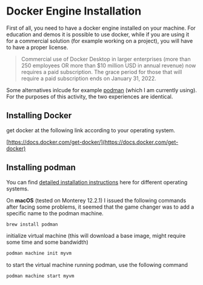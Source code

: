 # Docker Engine Installation

First of all, you need to have a docker engine installed on your machine.
For education and demos it is possible to use docker, while if you are using it for a commercial solution (for example working on a project), you will have to have a proper license.

> Commercial use of Docker Desktop in larger enterprises (more than 250 employees OR more than $10 million USD in annual revenue) now requires a paid subscription. The grace period for those that will require a paid subscription ends on January 31, 2022.

Some alternatives inlcude for example [podman](https://podman.io/) (which I am currently using).
For the purposes of this activity, the two experiences are identical.

## Installing Docker

get docker at the following link according to your operating system.

[https://docs.docker.com/get-docker/](https://docs.docker.com/get-docker)

## Installing podman

You can find [detailed installation instructions](https://podman.io/getting-started/installation) here for different operating systems.

On **macOS** (tested on Monterey 12.2.1) I issued the following commands after facing some problems, it seemed that the game changer was to add a specific name to the podman machine.

``` bash
brew install podman
```

initialize virtual machine (this will download a base image, might require some time and some bandwidth)

``` bash
podman machine init myvm
```

to start the virtual machine running podman, use the following command

``` bash
podman machine start myvm
```
